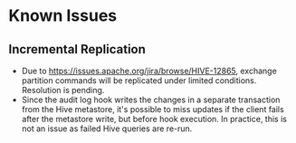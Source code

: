 # Known Issues
## Incremental Replication
* Due to https://issues.apache.org/jira/browse/HIVE-12865, exchange partition commands will be replicated under limited conditions. Resolution is pending.
* Since the audit log hook writes the changes in a separate transaction from the Hive metastore, it's possible to miss updates if the client fails after the metastore write, but before hook execution. In practice, this is not an issue as failed Hive queries are re-run.
